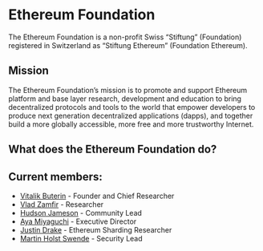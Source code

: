 # Ethereum Foundation

The Ethereum Foundation is a non-profit Swiss “Stiftung” \(Foundation\) registered in Switzerland as “Stiftung Ethereum” \(Foundation Ethereum\).

## Mission

The Ethereum Foundation’s mission is to promote and support Ethereum platform and base layer research, development and education to bring decentralized protocols and tools to the world that empower developers to produce next generation decentralized applications \(dapps\), and together build a more globally accessible, more free and more trustworthy Internet.

## What does the Ethereum Foundation do?

## Current members:

* [Vitalik Buterin](https://twitter.com/VitalikButerin) - Founder and Chief Researcher
* [Vlad Zamfir](https://twitter.com/VladZamfir) - Researcher
* [Hudson Jameson](https://twitter.com/hudsonjameson) - Community Lead
* [Aya Miyaguchi](https://twitter.com/mi_ayako) - Executive Director
* [Justin Drake](https://twitter.com/drakefjustin) - Ethereum Sharding Researcher
* [Martin Holst Swende](https://github.com/holiman) - Security Lead

